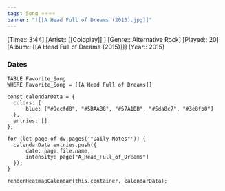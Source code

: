 ```yaml
---
tags: Song ⭐⭐⭐⭐ 
banner: "![[A Head Full of Dreams (2015).jpg]]"
---
```

[Time:: 3:44]
[Artist:: [[Coldplay]] ]
[Genre:: Alternative Rock]
[Played:: 20]
[Album:: [[A Head Full of Dreams (2015)]]]
[Year:: 2015]
### Dates
````dataview
TABLE Favorite_Song
WHERE Favorite_Song = [[A Head Full of Dreams]]
````

  ```dataviewjs
const calendarData = { 
	colors: { 
		blue: ["#9ccfd8", "#5BAAB8", "#57A1BB", "#5da8c7", "#3e8fb0"] 
	}, 
	entries: [] 
}; 

for (let page of dv.pages('"Daily Notes"')) { 
	calendarData.entries.push({ 
		date: page.file.name, 
		intensity: page["A_Head_Full_of_Dreams"]
	}); 
} 

renderHeatmapCalendar(this.container, calendarData);
```
